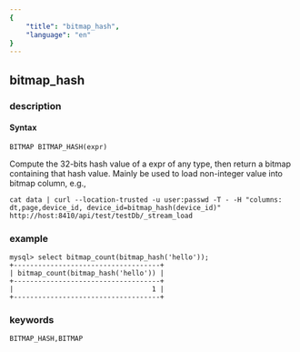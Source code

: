 ```yaml
---
{
    "title": "bitmap_hash",
    "language": "en"
}
---
```


<!-- 
Licensed to the Apache Software Foundation (ASF) under one
or more contributor license agreements.  See the NOTICE file
distributed with this work for additional information
regarding copyright ownership.  The ASF licenses this file
to you under the Apache License, Version 2.0 (the
"License"); you may not use this file except in compliance
with the License.  You may obtain a copy of the License at

  http://www.apache.org/licenses/LICENSE-2.0

Unless required by applicable law or agreed to in writing,
software distributed under the License is distributed on an
"AS IS" BASIS, WITHOUT WARRANTIES OR CONDITIONS OF ANY
KIND, either express or implied.  See the License for the
specific language governing permissions and limitations
under the License.
-->

## bitmap_hash
### description
#### Syntax

`BITMAP BITMAP_HASH(expr)`

Compute the 32-bits hash value of a expr of any type, then return a bitmap containing that hash value. Mainly be used to load non-integer value into bitmap column, e.g.,

```
cat data | curl --location-trusted -u user:passwd -T - -H "columns: dt,page,device_id, device_id=bitmap_hash(device_id)"   http://host:8410/api/test/testDb/_stream_load
```

### example

```
mysql> select bitmap_count(bitmap_hash('hello'));
+------------------------------------+
| bitmap_count(bitmap_hash('hello')) |
+------------------------------------+
|                                  1 |
+------------------------------------+
```

### keywords

    BITMAP_HASH,BITMAP
